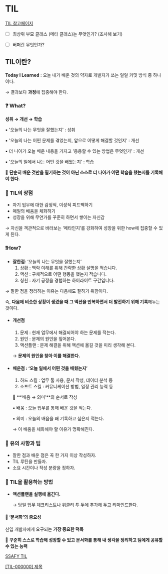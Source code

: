 # TIL

[TIL 참고페이지](https://publy.co/content/6899)

- [ ] 최상위 부모 클래스 (메타 클래스)는 무엇인가? (조사해 보기)
- [ ] 버퍼란 무엇인가?



## TIL이란?

**Today I Learned** : 오늘 내가 배운 것의 약자로
개발자가 쓰는 일일 커밋 방식 중 하나이다.

→ 결과보다 **과정**에 집중해야 한다.



### ❓ **What?**

**성취 → 개선 → 학습**

▪️ '오늘의 나는 무엇을 잘했는지' : 성취

▪️ '오늘의 나는 어떤 문제를 겪었는지, 앞으로 어떻게 해결할 것인지' : 개선

▪️ 더 나아가 오늘 배운 내용을 가지고 ‘응용할 수 있는 방법은 무엇인가’ : 개선

▪️ '오늘의 일에서 나는 어떤 것을 배웠는지' : 학습

📌 **단순히 배운 것만을 필기하는 것이 아닌 스스로 더 나아가 어떤 학습을 했는지를 기록해야 한다.**



### 🔷 **TIL의 장점**

- 자기 업무에 대한 감정적, 이성적 피드백하기
- 매일의 배움을 체화하기
- 성장을 위해 무언가를 꾸준히 하면서 쌓이는 자신감

→ 자신을 객관적으로 바라보는 ‘메타인지’를 강화하여 성장을 위한 how에 집중할 수 있게 된다.



### ❗**How?**

- **잘한점**: ‘오늘의 나는 무엇을 잘했는지’
    1. 상황 : 맥락 이해를 위해 간략한 상황 설명을 적습니다.
    2. 액션 : 구체적으로 어떤 행동을 했는지 적습니다.
    3. 칭찬 : 자기 긍정을 경험하는 하이라이트 구간입니다.

→ 잘한 점을 정리하는 이유는 다음에도 잘하기 위함이다.

즉, **다음에 비슷한 상황이 생겼을 때 그 액션을 반복하면서 더 발전하기 위해 기록**해두는 것이다.



- #### **개선점**

    1. 문제 : 현재 업무에서 해결되어야 하는 문제를 적는다.
    2. 원인 : 문제의 원인을 짚어본다.
    3. 액션플랜 : 문제 해결을 위해 액션에 옮길 것을 미리 생각해 본다.

    → **문제의 원인을 찾아 이를 해결한다.**



- #### **배운점 : ‘오늘 일에서 어떤 것을 배웠는지’**

    1. 하드 스킬 : 업무 툴 사용, 문서 작성, 데이터 분석 등
    2. 소프트 스킬 : 커뮤니케이션 방법, 일정 관리 능력 등

    🔹 **‘배움 → 의미’**의 순서로 작성

    ▪️ 배움 : 오늘 업무를 통해 배운 것을 적는다.

    ▪️ 의미 : 오늘의 배움을 왜 기록하고 싶은지 적는다.

    → 이 배움을 체화해야 할 이유가 명확해진다.




### 📍 **유의 사항과 팁**

- 잘한 점과 배운 점은 꼭 한 가지 이상 작성하자.
- TIL 루틴을 만들자.
- 소요 시간이나 작성 분량을 정하자.



### 🔼 **TIL을 활용하는 방법**

- **액션플랜을 실행에 옮긴다.**
  
    → 당일 업무 체크리스트나 위클리 투 두에 추가해 두고 리마인드한다.
    



#### **🔶 ‘문서화’의 중요성**

신입 개발자에게 요구되는 **가장 중요한 덕목**

📌 **꾸준히 스스로 학습해 성장할 수 있고 문서화를 통해 
내 생각을 정리하고 팀에게 공유할 수 있는 능력**



[SSAFY TIL](TIL%20bae23c3c2c6a45f388c8e6b902d5f5d4/SSAFY%20TIL%20088fdb9b57474ad9b45c4dc9fe73e21c.csv)

[[TIL-000000] 제목](TIL%20bae23c3c2c6a45f388c8e6b902d5f5d4/%5BTIL-000000%5D%20%E1%84%8C%E1%85%A6%E1%84%86%E1%85%A9%E1%86%A8%20c90a617e6ae144e590921fa5d8a8f0a5.md)